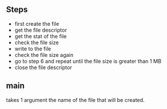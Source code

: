 ## Steps
- first create the file 
- get the file descriptor
- get the stat of the file
- check the file size
- write to the file
- check the file size again
- go to step 6 and repeat until the file size is greater than 1 MB
- close the file descriptor

## main
takes 1 argument the name of the file that will be created.
